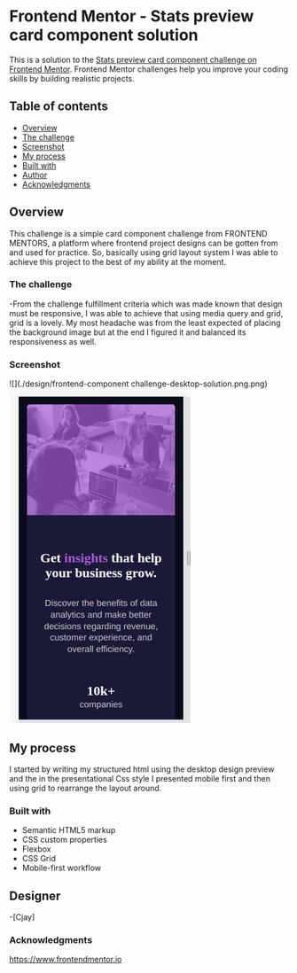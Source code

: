 # Frontend Mentor - Stats preview card component solution

This is a solution to the [Stats preview card component challenge on Frontend Mentor](https://www.frontendmentor.io/challenges/stats-preview-card-component-8JqbgoU62). Frontend Mentor challenges help you improve your coding skills by building realistic projects. 

## Table of contents

- [Overview](#overview)
- [The challenge](#the-challenge)
- [Screenshot](#screenshot)
- [My process](#my-process)
- [Built with](#built-with)
- [Author](#designer)
- [Acknowledgments](#acknowledgments)


## Overview
This challenge is a simple card component challenge from FRONTEND MENTORS, a platform where frontend project designs can be gotten from and used for practice. So, basically using grid layout system I was able to achieve this project to the best of my ability at the moment.
### The challenge
-From the challenge fulfillment criteria which was made known that design must be responsive, I was able to achieve that using media query and grid, grid is a lovely. My most headache was from the least expected of placing the background image but at the end I figured it and balanced its responsiveness as well.

### Screenshot

![](./design/frontend-component challenge-desktop-solution.png.png)
![](./design/my-solution-mobile-preview.png.png)

## My process
I started by writing my structured html using the desktop design preview and the in the presentational Css style I presented mobile first and then using grid to rearrange the layout around.
### Built with

- Semantic HTML5 markup
- CSS custom properties
- Flexbox
- CSS Grid
- Mobile-first workflow




## Designer
-[Cjay]


### Acknowledgments
https://www.frontendmentor.io
